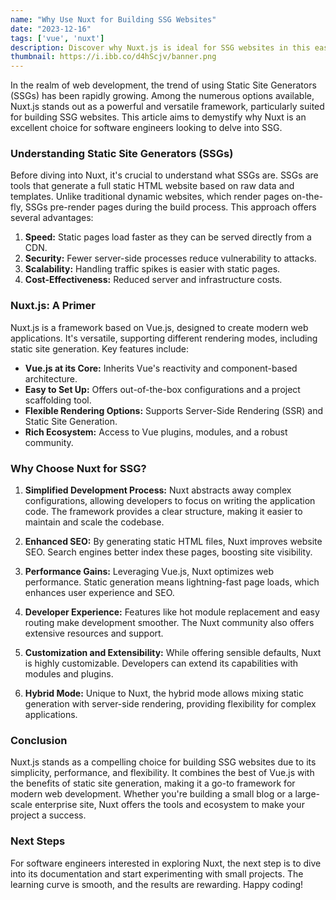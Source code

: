 ```yaml
---
name: "Why Use Nuxt for Building SSG Websites"
date: "2023-12-16"
tags: ['vue', 'nuxt']
description: Discover why Nuxt.js is ideal for SSG websites in this easy-to-understand guide, exploring its benefits in speed, SEO, and developer experience.
thumbnail: https://i.ibb.co/d4hScjv/banner.png
---
```


In the realm of web development, the trend of using Static Site Generators (SSGs) has been rapidly growing. Among the numerous options available, Nuxt.js stands out as a powerful and versatile framework, particularly suited for building SSG websites. This article aims to demystify why Nuxt is an excellent choice for software engineers looking to delve into SSG.

### Understanding Static Site Generators (SSGs)

Before diving into Nuxt, it's crucial to understand what SSGs are. SSGs are tools that generate a full static HTML website based on raw data and templates. Unlike traditional dynamic websites, which render pages on-the-fly, SSGs pre-render pages during the build process. This approach offers several advantages:

1. **Speed:** Static pages load faster as they can be served directly from a CDN.
2. **Security:** Fewer server-side processes reduce vulnerability to attacks.
3. **Scalability:** Handling traffic spikes is easier with static pages.
4. **Cost-Effectiveness:** Reduced server and infrastructure costs.

### Nuxt.js: A Primer

Nuxt.js is a framework based on Vue.js, designed to create modern web applications. It's versatile, supporting different rendering modes, including static site generation. Key features include:

- **Vue.js at its Core:** Inherits Vue's reactivity and component-based architecture.
- **Easy to Set Up:** Offers out-of-the-box configurations and a project scaffolding tool.
- **Flexible Rendering Options:** Supports Server-Side Rendering (SSR) and Static Site Generation.
- **Rich Ecosystem:** Access to Vue plugins, modules, and a robust community.

### Why Choose Nuxt for SSG?

1. **Simplified Development Process:** Nuxt abstracts away complex configurations, allowing developers to focus on writing the application code. The framework provides a clear structure, making it easier to maintain and scale the codebase.

2. **Enhanced SEO:** By generating static HTML files, Nuxt improves website SEO. Search engines better index these pages, boosting site visibility.

3. **Performance Gains:** Leveraging Vue.js, Nuxt optimizes web performance. Static generation means lightning-fast page loads, which enhances user experience and SEO.

4. **Developer Experience:** Features like hot module replacement and easy routing make development smoother. The Nuxt community also offers extensive resources and support.

5. **Customization and Extensibility:** While offering sensible defaults, Nuxt is highly customizable. Developers can extend its capabilities with modules and plugins.

6. **Hybrid Mode:** Unique to Nuxt, the hybrid mode allows mixing static generation with server-side rendering, providing flexibility for complex applications.

### Conclusion

Nuxt.js stands as a compelling choice for building SSG websites due to its simplicity, performance, and flexibility. It combines the best of Vue.js with the benefits of static site generation, making it a go-to framework for modern web development. Whether you're building a small blog or a large-scale enterprise site, Nuxt offers the tools and ecosystem to make your project a success.

### Next Steps

For software engineers interested in exploring Nuxt, the next step is to dive into its documentation and start experimenting with small projects. The learning curve is smooth, and the results are rewarding. Happy coding!